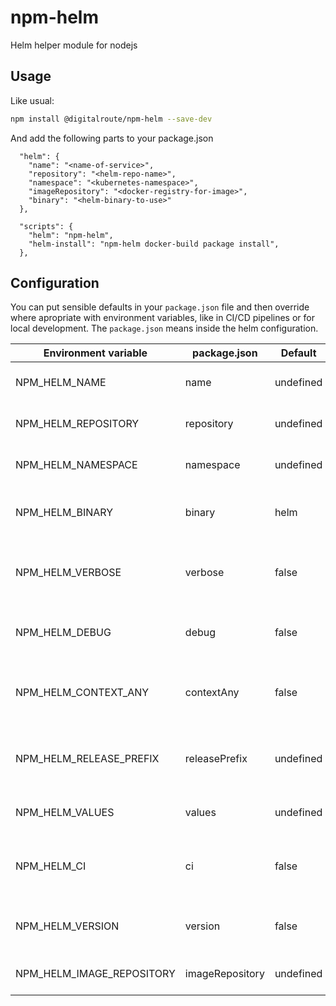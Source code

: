 # npm-helm

Helm helper module for nodejs

## Usage

Like usual:

```bash
npm install @digitalroute/npm-helm --save-dev
```

And add the following parts to your package.json

```jsonc
  "helm": {
    "name": "<name-of-service>",
    "repository": "<helm-repo-name>",
    "namespace": "<kubernetes-namespace>",
    "imageRepository": "<docker-registry-for-image>",
    "binary": "<helm-binary-to-use>"
  },

  "scripts": {
    "helm": "npm-helm",
    "helm-install": "npm-helm docker-build package install",
  },
```

## Configuration

You can put sensible defaults in your `package.json` file and then override where apropriate with environment variables, like in CI/CD pipelines or for local development. The `package.json` means inside the helm configuration.

| Environment variable      | package.json    | Default   | Description                                                                       |
| ------------------------- | --------------- | --------- | --------------------------------------------------------------------------------- |
| NPM_HELM_NAME             | name            | undefined | Name of service (mandatory)                                                       |
| NPM_HELM_REPOSITORY       | repository      | undefined | Helm repository (mandatory)                                                       |
| NPM_HELM_NAMESPACE        | namespace       | undefined | Kubernetes namespace (mandatory)                                                  |
| NPM_HELM_BINARY           | binary          | helm      | Which helm binary to use, typically helm or helm3                                 |
| NPM_HELM_VERBOSE          | verbose         | false     | Use verbose flags where possible when running helm or other things                |
| NPM_HELM_DEBUG            | debug           | false     | Turn on `set -x` for bash to get some shell debug                                 |
| NPM_HELM_CONTEXT_ANY      | contextAny      | false     | If set to true npm-helm will ignore kubernetes context                            |
| NPM_HELM_RELEASE_PREFIX   | releasePrefix   | undefined | Set a prefix for the installed helm chart, like prefix-name                       |
| NPM_HELM_VALUES           | values          | undefined | Add a values file to helm install/upgrade                                         |
| NPM_HELM_CI               | ci              | false     | If set to true it will treat things like it is doing a proper release             |
| NPM_HELM_VERSION          | version         | false     | Override the version inside `package.json` if needed                              |
| NPM_HELM_IMAGE_REPOSITORY | imageRepository | undefined | Override the docker image repository                                              |
